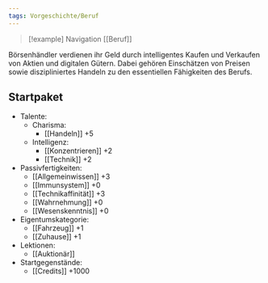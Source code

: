 ```yaml
---
tags: Vorgeschichte/Beruf
---
```

> [!example] Navigation 
>  [[Beruf]]

Börsenhändler verdienen ihr Geld durch intelligentes Kaufen und Verkaufen von Aktien und digitalen Gütern. Dabei gehören Einschätzen von Preisen sowie diszipliniertes Handeln zu den essentiellen Fähigkeiten des Berufs.


## Startpaket
- Talente:  
	- Charisma:
		- [[Handeln]] +5
	- Intelligenz:
		- [[Konzentrieren]] +2
		- [[Technik]] +2
- Passivfertigkeiten:
	- [[Allgemeinwissen]] +3
	- [[Immunsystem]] +0
	- [[Technikaffinität]] +3
	- [[Wahrnehmung]] +0
	- [[Wesenskenntnis]] +0
- Eigentumskategorie:
	- [[Fahrzeug]] +1
	- [[Zuhause]] +1
- Lektionen:
	- [[Auktionär]]
- Startgegenstände: 
	- [[Credits]] +1000